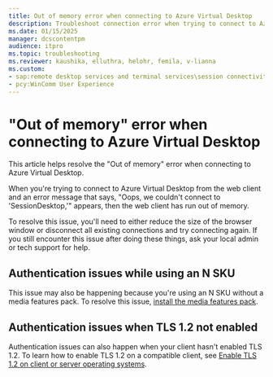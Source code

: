 ```yaml
---
title: Out of memory error when connecting to Azure Virtual Desktop
description: Troubleshoot connection error when trying to connect to Azure Virtual Desktop with the web client.
ms.date: 01/15/2025
manager: dcscontentpm
audience: itpro
ms.topic: troubleshooting
ms.reviewer: kaushika, elluthra, helohr, femila, v-lianna
ms.custom:
- sap:remote desktop services and terminal services\session connectivity
- pcy:WinComm User Experience
---
```

# "Out of memory" error when connecting to Azure Virtual Desktop

This article helps resolve the "Out of memory" error when connecting to Azure Virtual Desktop.

When you're trying to connect to Azure Virtual Desktop from the web client and an error message that says, "Oops, we couldn't connect to 'SessionDesktop,'" appears, then the web client has run out of memory.

To resolve this issue, you'll need to either reduce the size of the browser window or disconnect all existing connections and try connecting again. If you still encounter this issue after doing these things, ask your local admin or tech support for help.

## Authentication issues while using an N SKU

This issue may also be happening because you're using an N SKU without a media features pack. To resolve this issue, [install the media features pack](https://support.microsoft.com/topic/c1c6fffa-d052-8338-7a79-a4bb980a700a).

## Authentication issues when TLS 1.2 not enabled

Authentication issues can also happen when your client hasn't enabled TLS 1.2. To learn how to enable TLS 1.2 on a compatible client, see [Enable TLS 1.2 on client or server operating systems](../../azure/entra-id/ad-dmn-services/enable-support-tls-environment.md#enable-tls-12-on-client-or-server-operating-systems-).
